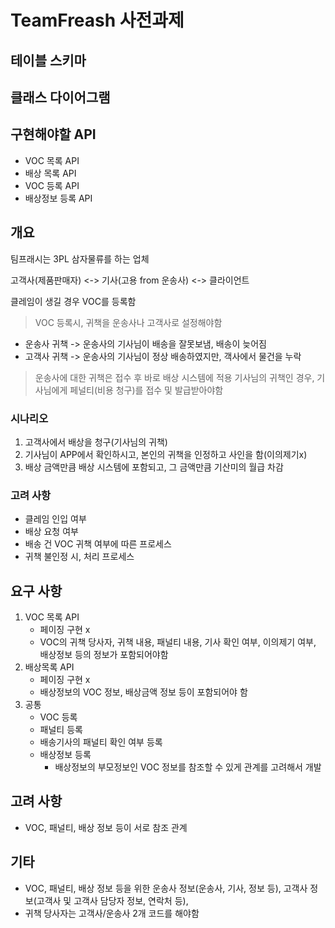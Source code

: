 # TeamFreash 사전과제

## 테이블 스키마

## 클래스 다이어그램

## 구현해야할 API
* VOC 목록 API
* 배상 목록 API
* VOC 등록 API
* 배상정보 등록 API

## 개요
팀프래시는 3PL 삼자물류를 하는 업체

고객사(제품판매자) <-> 기사(고용 from 운송사) <-> 클라이언트

클레임이 생길 경우 VOC를 등록함

> VOC 등록시, 귀책을 운송사나 고객사로 설정해야함

* 운송사 귀책 -> 운송사의 기사님이 배송을 잘못보냄, 배송이 늦어짐
* 고객사 귀책 -> 운송사의 기사님이 정상 배송하였지만, 객사에서 물건을 누락

> 운송사에 대한 귀책은 접수 후 바로 배상 시스템에 적용
> 기사님의 귀책인 경우, 기사님에게 페널티(비용 청구)를 접수 및 발급받아야함

### 시나리오

1. 고객사에서 배상을 청구(기사님의 귀책)
2. 기사님이 APP에서 확인하시고, 본인의 귀책을 인정하고 사인을 함(이의제기x)
3. 배상 금액만큼 배상 시스템에 포함되고, 그 금액만큼 기산미의 월급 차감

### 고려 사항
* 클레임 인입 여부
* 배상 요청 여부
* 배송 건 VOC 귀책 여부에 따른 프로세스
* 귀책 불인정 시, 처리 프로세스

## 요구 사항
1. VOC 목록 API
   * 페이징 구현 x
   * VOC의 귀책 당사자, 귀책 내용, 패널티 내용, 기사 확인 여부, 이의제기 여부, 배상정보 등의 정보가 포함되어야함
2. 배상목록 API
    * 페이징 구현 x
    * 배상정보의 VOC 정보, 배상금액 정보 등이 포함되어야 함
3. 공통
   * VOC 등록
   * 패널티 등록
   * 배송기사의 패널티 확인 여부 등록
   * 배상정보 등록
     * 배상정보의 부모정보인 VOC 정보를 참조할 수 있게 관계를 고려해서 개발

## 고려 사항
* VOC, 패널티, 배상 정보 등이 서로 참조 관계

## 기타
* VOC, 패널티, 배상 정보 등을 위한 운송사 정보(운송사, 기사, 정보 등), 고객사 정보(고객사 및 고객사 담당자 정보, 연락처 등),
* 귀책 당사자는 고객사/운송사 2개 코드를 해야함